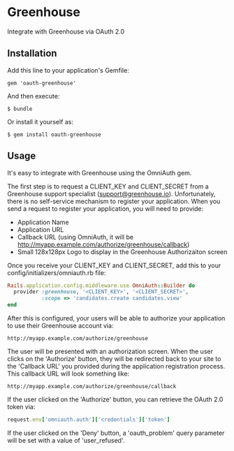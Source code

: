 # Greenhouse

Integrate with Greenhouse via OAuth 2.0

## Installation

Add this line to your application's Gemfile:

    gem 'oauth-greenhouse'

And then execute:

    $ bundle

Or install it yourself as:

    $ gem install oauth-greenhouse

## Usage

It's easy to integrate with Greenhouse using the OmniAuth gem.

The first step is to request a CLIENT_KEY and CLIENT_SECRET from a Greenhouse support specialist (support@greenhouse.io).
Unfortunately, there is no self-service mechanism to register your application.  When you send a request to register
your application, you will need to provide:

* Application Name
* Application URL
* Callback URL (using OmniAuth, it will be http://myapp.example.com/authorize/greenhouse/callback)
* Small 128x128px Logo to display in the Greenhouse Authorizaiton screen

Once you receive your CLIENT_KEY and CLIENT_SECRET, add this to your config/initializers/omniauth.rb file:

```ruby
Rails.application.config.middleware.use OmniAuth::Builder do
  provider :greenhouse, '<CLIENT_KEY>', '<CLIENT_SECRET>',
           :scope => 'candidates.create candidates.view'
end
```

After this is configured, your users will be able to authorize your application to use their Greenhouse account via:

    http://myapp.example.com/authorize/greenhouse

The user will be presented with an authorization screen.  When the user clicks on the 'Authorize' button, they will be
redirected back to your site to the 'Callback URL' you provided during the application registration process.  This
callback URL will look something like:

    http://myapp.example.com/authorize/greenhouse/callback

If the user clicked on the 'Authorize' button, you can retrieve the OAuth 2.0 token via:

```ruby
request.env['omniauth.auth']['credentials']['token']
```

If the user clicked on the 'Deny' button, a 'oauth_problem' query parameter will be set with a value of 'user_refused'.